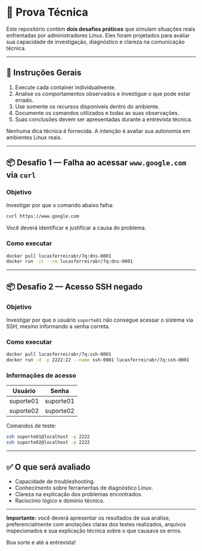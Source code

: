 # 🧪 Prova Técnica

Este repositório contém **dois desafios práticos** que simulam situações reais enfrentadas por administradores Linux. Eles foram projetados para avaliar sua capacidade de investigação, diagnóstico e clareza na comunicação técnica.

---

## 📌 Instruções Gerais

1. Execute cada container individualmente.
2. Analise os comportamentos observados e investigue o que pode estar errado.
3. Use somente os recursos disponíveis dentro do ambiente.
4. Documente os comandos utilizados e todas as suas observações.
5. Suas conclusões devem ser apresentadas durante a entrevista técnica.

Nenhuma dica técnica é fornecida. A intenção é avaliar sua autonomia em ambientes Linux reais.

---

## 📦 Desafio 1 — Falha ao acessar `www.google.com` via `curl`

### Objetivo

Investigar por que o comando abaixo falha:

```bash
curl https://www.google.com
```

Você deverá identificar e justificar a causa do problema.

### Como executar

```bash
docker pull lucasferreirabr/7q:dns-0001
docker run -it --rm lucasferreirabr/7q:dns-0001
```

---

## 📦 Desafio 2 — Acesso SSH negado

### Objetivo

Investigar por que o usuário `suporte01` não consegue acessar o sistema via SSH, mesmo informando a senha correta.

### Como executar

```bash
docker pull lucasferreirabr/7q:ssh-0001
docker run -d -p 2222:22 --name ssh-0001 lucasferreirabr/7q:ssh-0001
```

### Informações de acesso

| Usuário     | Senha      |
|-------------|------------|
| suporte01   | suporte01  |
| suporte02   | suporte02  |

Comandos de teste:

```bash
ssh suporte01@localhost -p 2222
ssh suporte02@localhost -p 2222
```

---

## ✅ O que será avaliado

- Capacidade de troubleshooting.
- Conhecimento sobre ferramentas de diagnóstico Linux.
- Clareza na explicação dos problemas encontrados.
- Raciocínio lógico e domínio técnico.

---

**Importante:** você deverá apresentar os resultados de sua análise, preferencialmente com anotações claras dos testes realizados, arquivos inspecionados e sua explicação técnica sobre o que causava os erros.

Boa sorte e até a entrevista!
